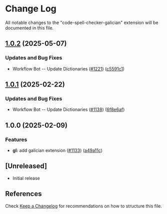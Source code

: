 # Change Log

All notable changes to the "code-spell-checker-galician" extension will be documented in this file.

## [1.0.2](https://github.com/streetsidesoftware/vscode-cspell-dict-extensions/compare/code-spell-checker-galician@1.0.1...code-spell-checker-galician@1.0.2) (2025-05-07)


### Updates and Bug Fixes

* Workflow Bot -- Update Dictionaries ([#1221](https://github.com/streetsidesoftware/vscode-cspell-dict-extensions/issues/1221)) ([c5591c1](https://github.com/streetsidesoftware/vscode-cspell-dict-extensions/commit/c5591c1c251f2b863c40d53ec56ae6f501caf569))

## [1.0.1](https://github.com/streetsidesoftware/vscode-cspell-dict-extensions/compare/code-spell-checker-galician@1.0.0...code-spell-checker-galician@1.0.1) (2025-02-22)


### Updates and Bug Fixes

* Workflow Bot -- Update Dictionaries ([#1138](https://github.com/streetsidesoftware/vscode-cspell-dict-extensions/issues/1138)) ([6f8e6af](https://github.com/streetsidesoftware/vscode-cspell-dict-extensions/commit/6f8e6af7df136fe69901b45f4f00e145d37afaf0))

## 1.0.0 (2025-02-09)


### Features

* **gl:** add galician extension ([#1133](https://github.com/streetsidesoftware/vscode-cspell-dict-extensions/issues/1133)) ([a49a11c](https://github.com/streetsidesoftware/vscode-cspell-dict-extensions/commit/a49a11c87c20ea09496dcffddcb1ab65057b8480))

## [Unreleased]

- Initial release

## References

Check [Keep a Changelog](http://keepachangelog.com/) for recommendations on how to structure this file.

